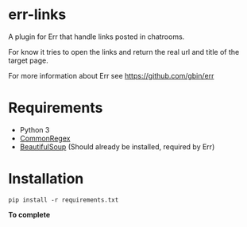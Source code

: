 err-links
============

A plugin for Err that handle links posted in chatrooms.

For know it tries to open the links and return the real url and title of the target page.

For more information about Err see https://github.com/gbin/err


Requirements
============
- Python 3
- [CommonRegex](https://github.com/madisonmay/CommonRegex)
- [BeautifulSoup](http://www.crummy.com/software/BeautifulSoup/bs4/doc/) (Should already be installed, required by Err)


Installation
================

~~~
pip install -r requirements.txt
~~~

**To complete**

